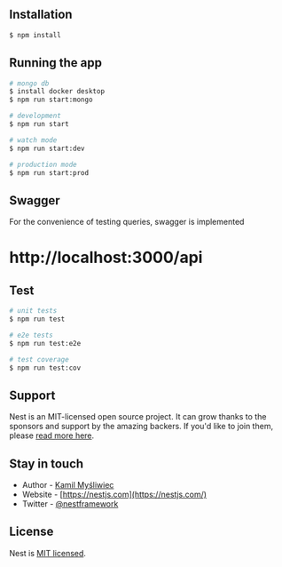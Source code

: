 ## Installation

```bash
$ npm install
```

## Running the app

```bash
# mongo db
$ install docker desktop
$ npm run start:mongo

# development
$ npm run start

# watch mode
$ npm run start:dev

# production mode
$ npm run start:prod
```

## Swagger

For the convenience of testing queries, swagger is implemented
# http://localhost:3000/api

## Test

```bash
# unit tests
$ npm run test

# e2e tests
$ npm run test:e2e

# test coverage
$ npm run test:cov
```

## Support

Nest is an MIT-licensed open source project. It can grow thanks to the sponsors and support by the amazing backers. If you'd like to join them, please [read more here](https://docs.nestjs.com/support).

## Stay in touch

- Author - [Kamil Myśliwiec](https://kamilmysliwiec.com)
- Website - [https://nestjs.com](https://nestjs.com/)
- Twitter - [@nestframework](https://twitter.com/nestframework)

## License

Nest is [MIT licensed](LICENSE).
